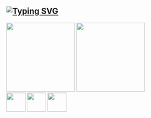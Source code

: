 ## [![Typing SVG](https://readme-typing-svg.demolab.com?font=Fira+Code&pause=1000&color=256097&random=true&width=435&lines=%F0%9F%8C%B1+I%E2%80%99m+currently+learning+ABAP)](https://git.io/typing-svg)
<div>
  <a href="https://github.com/Ma57erRF"></a>
  <img height="180em" src="https://github-readme-stats.vercel.app/api?username=Ma57erRF&show_icons=true&theme=tokyonight&include_all_commits=true&count_private=true"/>
  <img height="180em" src="https://github-readme-stats.vercel.app/api/top-langs/?username=Ma57erRF&layout=compact&langs_count=16&theme=tokyonight"/>
</div>


<div>
  <a href="https://nextjs.org/" target="_blank" rel="noopener noreferrer"><img height="50em" src="https://img.shields.io/badge/SAP-0FAAFF?style=for-the-badge&logo=sap&logoColor=white"/></a>
  <a href="https://www.w3schools.com/js/" target="_blank" rel="noopener noreferrer"><img height="50em" src="https://img.shields.io/badge/JavaScript-F7DF1E?style=for-the-badge&logo=javascript&logoColor=black" /></a>
  <a href="https://www.typescriptlang.org/" target="_blank" rel="noopener noreferrer"><img height="50em" src="https://img.shields.io/badge/TypeScript-007ACC?style=for-the-badge&logo=typescript&logoColor=white" /></a>
</div>
<!--
##
### Social media and contacts
<div>
  <a href="https://www.instagram.com/ericsson.costagomes/" target="_blank" rel="noopener noreferrer"><img src="https://img.shields.io/badge/Instagram-E4405F?style=for-the-badge&logo=instagram&logoColor=white"/></a>
  <a href="https://www.facebook.com/ericsson.costagomes" target="_blank" rel="noopener noreferrer"><img src="https://img.shields.io/badge/Facebook-1877F2?style=for-the-badge&logo=facebook&logoColor=white"/></a>
  <a href="https://www.linkedin.com/in/ericssongomes/" target="_blank" rel="noopener noreferrer"><img src="https://img.shields.io/badge/LinkedIn-0077B5?style=for-the-badge&logo=linkedin&logoColor=white"/></a>
  <a href="mailto:contato@ericssongomes.com" target="_blank" rel="noopener noreferrer"><img src="https://img.shields.io/badge/Gmail-D14836?style=for-the-badge&logo=gmail&logoColor=white"/></a>
 </div>
  <!--
  <a href="https://nodejs.org/en" target="_blank" rel="noopener noreferrer"><img height="50em" src="https://cdn.jsdelivr.net/gh/devicons/devicon@latest/icons/nodejs/nodejs-original.svg" /></a>
  <a href="https://react.dev/" target="_blank" rel="noopener noreferrer"><img height="50em" src="https://cdn.jsdelivr.net/gh/devicons/devicon@latest/icons/react/react-original-wordmark.svg" /></a>
  <a href="https://vuejs.org/" target="_blank" rel="noopener noreferrer"><img height="50em" src="https://cdn.jsdelivr.net/gh/devicons/devicon@latest/icons/vuejs/vuejs-original-wordmark.svg" /></a>
  <a href="https://www.w3schools.com/js/" target="_blank" rel="noopener noreferrer"><img height="50em" src="https://cdn.jsdelivr.net/gh/devicons/devicon@latest/icons/javascript/javascript-plain.svg" /></a>
  <a href="https://www.php.net/" target="_blank" rel="noopener noreferrer"><img height="50em" src="https://cdn.jsdelivr.net/gh/devicons/devicon@latest/icons/php/php-plain.svg" /></a>
  <a href="https://www.postgresql.org/" target="_blank" rel="noopener noreferrer"><img height="50em" src="https://cdn.jsdelivr.net/gh/devicons/devicon@latest/icons/postgresql/postgresql-plain-wordmark.svg" /></a>
</div>
<!--
**Ma57erRF/Ma57erRF** is a ✨ _special_ ✨ repository because its `README.md` (this file) appears on your GitHub profile.

Here are some ideas to get you started:

- 🔭 I’m currently working on ...
- 🌱 I’m currently learning ...
- 👯 I’m looking to collaborate on ...
- 🤔 I’m looking for help with ...
- 💬 Ask me about ...
- 📫 How to reach me: ...
- 😄 Pronouns: ...
- ⚡ Fun fact: ...
-->
